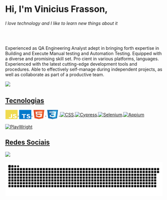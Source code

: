 
<h1>Hi, I'm Vinicius Frasson,</h1>
<h6>I love technology and I like to learn new things about it</h6>
<br />
<p>Experienced as QA Engineering Analyst adept in bringing forth expertise in Building and Execute Manual testing and Automation Testing. Equipped with a diverse and promising skill set. Pro cient in various platforms, languages. Experienced with the latest cutting-edge development tools and procedures. Able to effectively self-manage during independent projects, as well as collaborate as part of a productive team.</p>
<div >
   <a href="https://github.com/Dev-context">
      <img
         height="180em"
         src="https://github-readme-stats.vercel.app/api?username=Dev-context&show_icons=true&theme=dark&include_all_commits=true&count_private=true"/>
</div>
<div>
<h2>Tecnologias</h2>
<img
   alt="Js"
   align="center"
   height="30"
   width="40"
   src="https://raw.githubusercontent.com/devicons/devicon/master/icons/javascript/javascript-plain.svg"
   />
<img
   alt="Ts"
   align="center"
   height="30"
   width="40"
   src="https://raw.githubusercontent.com/devicons/devicon/master/icons/typescript/typescript-plain.svg"
   />
<img
   alt="HTML"
   align="center"
   height="30"
   width="40"
   src="https://raw.githubusercontent.com/devicons/devicon/master/icons/html5/html5-original.svg"
   />
<img
   alt="CSS"
   align="center"
   height="30"
   width="40"
   src="https://raw.githubusercontent.com/devicons/devicon/master/icons/css3/css3-original.svg"
   />
<img
   alt="CSS"
   align="center"
   height="80"
   width="80"
   src="https://cdn.jsdelivr.net/gh/devicons/devicon/icons/nodejs/nodejs-original-wordmark.svg"
   />
   <img
   alt="Cypress"
   align="center"
   height="50"
   width="50"
   src="https://asset.brandfetch.io/idIq_kF0rb/idv3zwmSiY.jpeg"
   />
   <img
  alt="Selenium"
   align="center"
   height="50"
   width="50"
   src="https://encrypted-tbn0.gstatic.com/images?q=tbn:ANd9GcQiLfTTKRApG4kd5iCzmazTJARxHiwu8DLJEjLCBRniiPedkdKzEdJwufin84_9Lp4-u0I&usqp=CAU"
   /> 
   <img
   alt="Appium"
   align="center"
   height="50"
   width="50"
   src="https://w7.pngwing.com/pngs/372/674/png-transparent-appium-test-automation-software-testing-selenium-calabash-purple-violet-text.png"
   />  

   <img
   alt="PlayWright"
   align="center"
   height="50"
   width="50"
   src="https://miro.medium.com/v2/resize:fit:646/1*gMiUPuRGC36nxZHe2zthOg.png"
   />
</div>

<h2>Redes Sociais</h2>
<div align="start" style="display: flex">
<a
   href="www.linkedin.com/in/vinicius-frasson"
   target="_blank"
   ><img
   src="https://img.shields.io/badge/-LinkedIn-%230077B5?style=for-the-badge&logo=linkedin&logoColor=white"
   target="_blank"
   />

</div>

   ![Snake animation](https://github.com/Dev-context/Dev-context/blob/output/github-contribution-grid-snake.svg)



 

